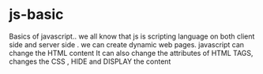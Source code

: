 # js-basic
Basics of javascript..
we all know that js is scripting language on both client side and server side . we can create dynamic web pages.
javascript can change the HTML content
It can also change the attributes of HTML TAGS, 
changes the CSS , 
HIDE and DISPLAY the content
